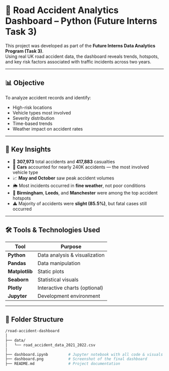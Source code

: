# 🚗 Road Accident Analytics Dashboard – Python (Future Interns Task 3)

This project was developed as part of the **Future Interns Data Analytics Program (Task 3)**.  
Using real UK road accident data, the dashboard reveals trends, hotspots, and key risk factors associated with traffic incidents across two years.

---

## 📊 Objective

To analyze accident records and identify:
- High-risk locations
- Vehicle types most involved
- Severity distribution
- Time-based trends
- Weather impact on accident rates

---

## 🧠 Key Insights

- 📌 **307,973** total accidents and **417,883** casualties  
- 🚗 **Cars** accounted for nearly 240K accidents — the most involved vehicle type  
- 📈 **May and October** saw peak accident volumes  
- 🌦️ Most incidents occurred in **fine weather**, not poor conditions  
- 📍 **Birmingham**, **Leeds**, and **Manchester** were among the top accident hotspots  
- ⚠️ Majority of accidents were **slight (85.5%)**, but fatal cases still occurred

---

## 🛠 Tools & Technologies Used

| Tool          | Purpose                        |
|---------------|--------------------------------|
| **Python**    | Data analysis & visualization |
| **Pandas**    | Data manipulation              |
| **Matplotlib**| Static plots                   |
| **Seaborn**   | Statistical visuals            |
| **Plotly**    | Interactive charts (optional)  |
| **Jupyter**   | Development environment        |

---

## 📂 Folder Structure

```bash
/road-accident-dashboard
│
├── data/
│   └── road_accident_data_2021_2022.csv
│
├── dashboard.ipynb         # Jupyter notebook with all code & visuals
├── dashboard.png           # Screenshot of the final dashboard
├── README.md               # Project documentation

